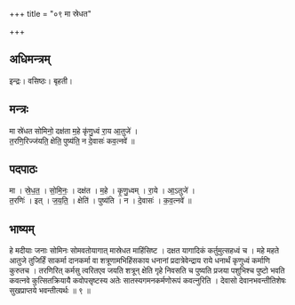 +++
title = "०९ मा स्रेधत"

+++
## अधिमन्त्रम्
इन्द्रः। वसिष्ठः। बृहती।

## मन्त्रः
मा स्रे॑धत सोमिनो॒ दक्ष॑ता म॒हे कृ॑णु॒ध्वं रा॒य आ॒तुजे॑ ।  
त॒रणि॒रिज्ज॑यति॒ क्षेति॒ पुष्य॑ति॒ न दे॒वासः॑ कव॒त्नवे॑ ॥

## पदपाठः
मा । स्रे॒ध॒त॒ । सो॒मि॒नः॒ । दक्ष॑त । म॒हे । कृ॒णु॒ध्वम् । रा॒ये । आ॒ऽतुजे॑ ।  
त॒रणिः॑ । इत् । ज॒य॒ति॒ । क्षेति॑ । पुष्य॑ति । न । दे॒वासः॑ । क॒व॒त्नवे॑ ॥

## भाष्यम्
हे मदीयाः जनाः सोमिनः सोमवतोयागात् मास्रेधत माहिंसिष्ट । दक्षत यागादिकं कर्तुमुत्सहध्वं च । महे महते आतुजे तुजिर्हिं साकर्मा दानकर्मा वा शत्रूणामभिहिंसकाय धनानां प्रदात्रेवेन्द्राय राये धनार्थं कृणुध्वं कर्माणि कुरुतच । तरणिरित् कर्मसु त्वरितएव जयति शत्रून् क्षेति गृहे निवसति च पुष्यति प्रजया पशुभिश्च पुष्टो भवति कवत्नवे कुत्सितक्रियायै कवोपसृष्टस्य अतेः सातस्यगमनकर्मणोरूपं कवत्नुरिति । देवासो देवानभवन्तीतिशेषः सुखप्राप्तये भवन्तीत्यर्थः ॥ ९ ॥
